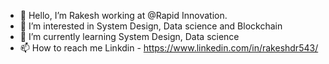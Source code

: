 - 👋 Hello, I’m Rakesh working at @Rapid Innovation.
- 👀 I’m interested in System Design, Data science and Blockchain
- 🌱 I’m currently learning System Design, Data science
- 📫 How to reach me 
Linkdin - https://www.linkedin.com/in/rakeshdr543/

<!---
rakeshdr543/rakeshdr543 is a ✨ special ✨ repository because its `README.md` (this file) appears on your GitHub profile.
You can click the Preview link to take a look at your changes.
--->
